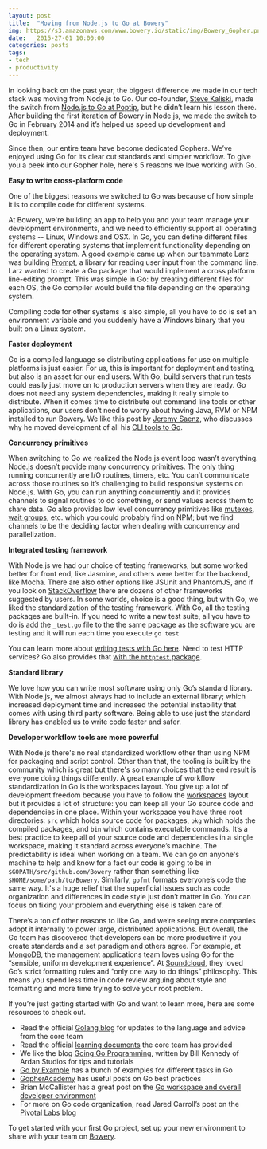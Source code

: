 ```yaml
---
layout: post
title:  "Moving from Node.js to Go at Bowery"
img: https://s3.amazonaws.com/www.bowery.io/static/img/Bowery_Gopher.png?X-Amz-Date=20150126T174853Z&X-Amz-Expires=300&X-Amz-Algorithm=AWS4-HMAC-SHA256&X-Amz-Signature=d5e076a1361bffc2ef7db0cc4320b8263d24c895828be7145112c56e6366e93f&X-Amz-Credential=ASIAJIE7Z4IJVBXKDTOQ/20150126/us-east-1/s3/aws4_request&X-Amz-SignedHeaders=Host&x-amz-security-token=AQoDYXdzEPP//////////wEa0AKAWaLTQfZwoMwPjW2GsEfqqEH7kp53xKlVkWfflbF0Jb%2Bg%2BGfvL6f3nhxvuur27eDrBrQjqF69MXvb1E1rc9em4EEW2lHMJEVsaEFytoZJG8vfAqy2n%2BU0Z8UnFfZ5VGjaIbM2r%2BZVIEoxyXBt1wMhmLGq0S4T07g8ocImJF5z17tnwSyblIFduHvf0XiqdykRomKUxV87AlihXWTAyg0kTEufgrUwnNfO0Qy7YFIyvvwdcHoZQA1Yt1LJbD3NpzEqt3jWc4B8%2B5/PMDEoeQKh0sUOjNJnCABvJXEiVsc8dkI8gG4hbNzECBRtx8thxP2rtUM5tDf/tz6UsiI63EdA1ilpvgmFTT8zp8BwdgVru4cJs/zIgDM1kXpPmh1PfQrxbVpmGlUmcFmPhL8/uCwfQ7804oJJNWxM2Ff7lc9OsYXzjUEQaYomaw/DoRDP7X8gtvqZpgU%3D
date:   2015-27-01 10:00:00
categories: posts
tags:
- tech
- productivity
---
```


In looking back on the past year, the biggest difference we made in our tech stack was moving from Node.js to Go. Our co-founder, [Steve Kaliski](https://github.com/sjkaliski), made the switch from [Node.js to Go at Poptip](http://thenewstack.io/from-node-js-to-go-why-one-startup-made-the-switch/), but he didn’t learn his lesson there. After building the first iteration of Bowery in Node.js, we made the switch to Go in February 2014 and it’s helped us speed up development and deployment.

Since then, our entire team have become dedicated Gophers. We’ve enjoyed using Go for its clear cut standards and simpler workflow. To give you a peek into our Gopher hole, here's 5 reasons we love working with Go.  

**Easy to write cross-platform code** 

One of the biggest reasons we switched to Go was because of how simple it is to compile code for different systems.

At Bowery, we're building an app to help you and your team manage your development environments, and we need to efficiently support all operating systems -- Linux, Windows and OSX. In Go, you can define different files for different operating systems that implement functionality depending on the operating system. A good example came up when our teammate Larz was building [Prompt](https://github.com/Bowery/prompt), a library for reading user input from the command line. Larz wanted to create a Go package that would implement a cross platform line-editing prompt. This was simple in Go: by creating different files for each OS, the Go compiler would build the file depending on the operating system. 

Compiling code for other systems is also simple, all you have to do is set an environment variable and you suddenly have a Windows binary that you built on a Linux system.

**Faster deployment**

Go is a compiled language so distributing applications for use on multiple platforms is just easier. For us, this is important for deployment and testing, but also is an asset for our end users. With Go, build servers that run tests could easily just move on to production servers when they are ready. Go does not need any system dependencies, making it really simple to distribute. When it comes time to distribute out command line tools or other applications, our users don’t need to worry about having Java, RVM or NPM installed to run Bowery. We like this post by [Jeremy Saenz](https://github.com/codegangsta), who discusses why he moved development of all his [CLI tools to Go](http://blog.codegangsta.io/blog/2013/07/21/creating-cli-applications-in-go/). 


**Concurrency primitives** 

When switching to Go we realized the Node.js event loop wasn’t everything. Node.js doesn’t provide many concurrency primitives. The only thing running concurrently are I/O routines, timers, etc. You can’t communicate across those routines so it’s challenging to build responsive systems on Node.js. With Go, you can run anything concurrently and it provides channels to signal routines to do something, or send values across them to share data. Go also provides low level concurrency primitives like [mutexes](http://golang.org/pkg/sync/#Mutex), [wait groups](http://golang.org/pkg/sync/#WaitGroup), etc. which you could probably find on NPM; but we find channels to be the deciding factor when dealing with concurrency and parallelization.

**Integrated testing framework** 

With Node.js we had our choice of testing frameworks, but some worked better for front end, like Jasmine, and others were better for the backend, like Mocha. There are also other options like JSUnit and PhantomJS, and if you look on [StackOverflow](http://stackoverflow.com/questions/300855/javascript-unit-test-tools-for-tdd/680713#680713) there are dozens of other frameworks suggested by users. In some worlds, choice is a good thing, but with Go, we liked the standardization of the testing framework. With Go, all the testing packages are built-in. If you need to write a new test suite, all you have to do is add the `_test.go` file to the the same package as the software you are testing and it will run each time you execute `go test`

You can learn more about [writing tests with Go here](http://golang.org/pkg/testing/). Need to test HTTP services? Go also provides that [with the `httptest` package](http://golang.org/pkg/net/http/httptest/).

**Standard library** 

We love how you can write most software using only Go’s standard library. With Node.js, we almost always had to include an external library; which increased deployment time and increased the potential instability that comes with using third party software. Being able to use just the standard library has enabled us to write code faster and safer.

**Developer workflow tools are more powerful** 

With Node.js there's no real standardized workflow other than using NPM for packaging and script control. Other than that, the tooling is built by the community which is great but there's so many choices that the end result is everyone doing things differently. A great example of workflow standardization in Go is the workspaces layout. You give up a lot of development freedom because you have to follow the [workspaces](https://golang.org/doc/code.html#Workspaces) layout but it provides a lot of structure: you can keep all your Go source code and dependencies in one place. Within your workspace you have three root directories: `src` which holds source code for packages, `pkg` which holds the compiled packages, and `bin` which contains executable commands. It’s a best practice to keep all of your source code and dependencies in a single workspace, making it standard across everyone’s machine. The predictability is ideal when working on a team. We can go on anyone's machine to help and know for a fact our code is going to be in `$GOPATH/src/github.com/Bowery` rather than something like `$HOME/some/path/to/Bowery`. Similarly, `gofmt` formats everyone’s code the same way. It's a huge relief that the superficial issues such as code organization and differences in code style just don’t matter in Go. You can focus on fixing your problem and everything else is taken care of.

There’s a ton of other reasons to like Go, and we’re seeing more companies adopt it internally to power large, distributed applications. But overall, the Go team has discovered that developers can be more productive if you create standards and a set paradigm and others agree. For example, at [MongoDB](http://blog.mongodb.org/post/51643994762/go-agent-go), the management applications team loves using Go for the “sensible, uniform development experience”. At [Soundcloud](https://developers.soundcloud.com/blog/go-at-soundcloud), they loved Go’s strict formatting rules and “only one way to do things” philosophy. This means you spend less time in code review arguing about style and formatting and more time trying to solve your root problem. 

If you’re just getting started with Go and want to learn more, here are some resources to check out. 

* Read the official [Golang blog](http://blog.golang.org/) for updates to the language and advice from the core team 
* Read the official [learning documents](http://golang.org/doc/#learning) the core team has provided
* We like the blog [Going Go Programming](http://www.goinggo.net/), written by Bill Kennedy of Ardan Studios for tips and tutorials 
* [Go by Example](https://gobyexample.com/) has a bunch of examples for different tasks in Go
* [GopherAcademy](http://blog.gopheracademy.com/) has useful posts on Go best practices 
* Brian McCallister has a great post on the [Go workspace and overall developer environment](http://skife.org/golang/2013/03/24/go_dev_env.html)  
* For more on Go code organization, read Jared Carroll’s post on the [Pivotal Labs blog](http://pivotallabs.com/next-steps-in-go-code-organization/)

To get started with your first Go project, set up your new environment to share with your team on [Bowery](http://bowery.io/start/). 




